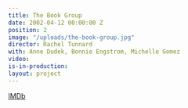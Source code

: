 ```yaml
---
title: The Book Group
date: 2002-04-12 00:00:00 Z
position: 2
image: "/uploads/the-book-group.jpg"
director: Rachel Tunnard
with: Anne Dudek, Bonnie Engstrom, Michelle Gomez
video: 
is-in-production: 
layout: project
---
```


[IMDb](https://www.imdb.com/title/tt0276650/?ref_=nv_sr_srsg_0_tt_3_nm_0_q_the%2520book%2520group)